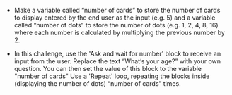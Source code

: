 -   Make a variable called “number of cards” to store the number of cards to
    display entered by the end user as the input (e.g. 5) and a variable
    called “number of dots” to store the number of dots (e.g. 1, 2, 4, 8, 16)
    where each number is calculated by multiplying the previous number by 2.

-   In this challenge, use the 'Ask and wait for number'
    block to receive an input from the user.
    Replace the text “What’s your age?” with your own question.
    You can then set the value of this block to the variable "number of cards"
    Use a 'Repeat' loop, repeating the blocks inside (displaying the number of
    dots) “number of cards” times.
